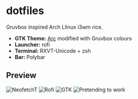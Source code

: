 # dotfiles
Gruvbox inspired Arch Llinux i3wm rice.
+ __GTK Theme:__ [Arc](https://github.com/horst3180/arc-theme) modified with Gruvbox colours  
+ __Launcher:__ rofi
+ __Terminal:__ RXVT-Unicode + zsh  
+ __Bar:__ Polybar
## Preview
![NeofetchT](https://i.imgur.com/pn7Q4CK.png)
![Rofi](https://i.imgur.com/4qcvrys.png)
![GTK](https://i.imgur.com/26TZUfk.png)
![Pretending to work](https://i.imgur.com/u8Z4MeC.png)
